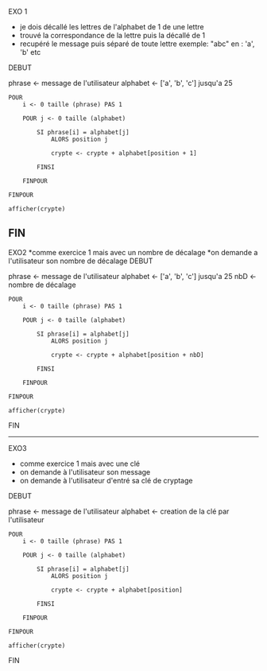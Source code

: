 EXO 1
* je dois décallé les lettres de l'alphabet de 1 de une lettre
* trouvé la correspondance de la lettre puis la décallé de 1
* recupéré le message puis séparé de toute lettre exemple: "abc" en : 'a', 'b' etc

DEBUT

phrase <- message de l'utilisateur
alphabet <- ['a', 'b', 'c'] jusqu'a 25
    
    POUR 
        i <- 0 taille (phrase) PAS 1
        
        POUR j <- 0 taille (alphabet)
        
            SI phrase[i] = alphabet[j]
                ALORS position j     

                crypte <- crypte + alphabet[position + 1] 

            FINSI

        FINPOUR

    FINPOUR

    afficher(crypte)

FIN
---------------------------------------------------
EXO2
*comme exercice 1 mais avec un nombre de décalage
*on demande a l'utilisateur son nombre de décalage
DEBUT

phrase <- message de l'utilisateur
alphabet <- ['a', 'b', 'c'] jusqu'a 25
nbD <- nombre de décalage 

    POUR 
        i <- 0 taille (phrase) PAS 1
        
        POUR j <- 0 taille (alphabet)
        
            SI phrase[i] = alphabet[j]
                ALORS position j     

                crypte <- crypte + alphabet[position + nbD] 

            FINSI

        FINPOUR

    FINPOUR

    afficher(crypte)

FIN

---------------------------------------------------
EXO3
* comme exercice 1 mais avec une clé
* on demande à l'utilisateur son message
* on demande à l'utilisateur d'entré sa clé de cryptage

DEBUT

phrase <- message de l'utilisateur
alphabet <- creation de la clé par l'utilisateur

    POUR 
        i <- 0 taille (phrase) PAS 1
        
        POUR j <- 0 taille (alphabet)
        
            SI phrase[i] = alphabet[j]
                ALORS position j     

                crypte <- crypte + alphabet[position]

            FINSI

        FINPOUR

    FINPOUR

    afficher(crypte)

FIN